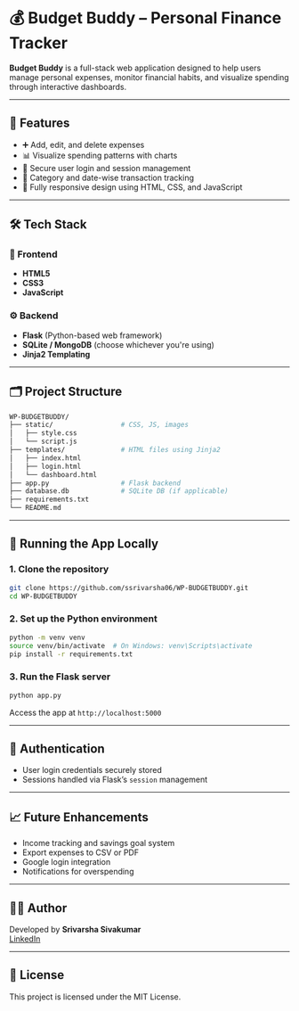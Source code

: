 
# 💰 Budget Buddy – Personal Finance Tracker

**Budget Buddy** is a full-stack web application designed to help users manage personal expenses, monitor financial habits, and visualize spending through interactive dashboards.

---

## 🌟 Features

- ➕ Add, edit, and delete expenses
- 📊 Visualize spending patterns with charts
- 🔐 Secure user login and session management
- 📁 Category and date-wise transaction tracking
- 📱 Fully responsive design using HTML, CSS, and JavaScript

---

## 🛠️ Tech Stack

### 🔧 Frontend
- **HTML5**
- **CSS3**
- **JavaScript**
### ⚙️ Backend
- **Flask** (Python-based web framework)
- **SQLite / MongoDB** (choose whichever you're using)
- **Jinja2 Templating**

---

## 🗂️ Project Structure

```bash
WP-BUDGETBUDDY/
├── static/                 # CSS, JS, images
│   ├── style.css
│   └── script.js
├── templates/              # HTML files using Jinja2
│   ├── index.html
│   ├── login.html
│   └── dashboard.html
├── app.py                  # Flask backend
├── database.db             # SQLite DB (if applicable)
├── requirements.txt
└── README.md
```

---

## 🚀 Running the App Locally

### 1. Clone the repository

```bash
git clone https://github.com/ssrivarsha06/WP-BUDGETBUDDY.git
cd WP-BUDGETBUDDY
```

### 2. Set up the Python environment

```bash
python -m venv venv
source venv/bin/activate  # On Windows: venv\Scripts\activate
pip install -r requirements.txt
```

### 3. Run the Flask server

```bash
python app.py
```

Access the app at `http://localhost:5000`

---

## 🔐 Authentication

- User login credentials securely stored
- Sessions handled via Flask’s `session` management

---

## 📈 Future Enhancements

- Income tracking and savings goal system
- Export expenses to CSV or PDF
- Google login integration
- Notifications for overspending

---

## 🙋‍♀️ Author

Developed by **Srivarsha Sivakumar**  
[LinkedIn](https://linkedin.com/in/srivarsha-sivakumar)

---

## 📄 License

This project is licensed under the MIT License.
